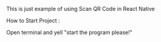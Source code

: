This is just example of using Scan QR Code in React Native

How to Start Project : 

Open terminal and yell "start the program please!"
